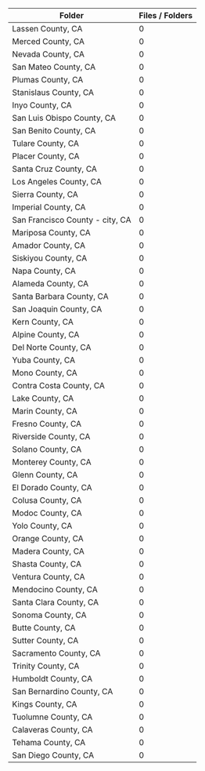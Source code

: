 | Folder                          |   Files / Folders |
|---------------------------------|-------------------|
| Lassen County, CA               |                 0 |
| Merced County, CA               |                 0 |
| Nevada County, CA               |                 0 |
| San Mateo County, CA            |                 0 |
| Plumas County, CA               |                 0 |
| Stanislaus County, CA           |                 0 |
| Inyo County, CA                 |                 0 |
| San Luis Obispo County, CA      |                 0 |
| San Benito County, CA           |                 0 |
| Tulare County, CA               |                 0 |
| Placer County, CA               |                 0 |
| Santa Cruz County, CA           |                 0 |
| Los Angeles County, CA          |                 0 |
| Sierra County, CA               |                 0 |
| Imperial County, CA             |                 0 |
| San Francisco County - city, CA |                 0 |
| Mariposa County, CA             |                 0 |
| Amador County, CA               |                 0 |
| Siskiyou County, CA             |                 0 |
| Napa County, CA                 |                 0 |
| Alameda County, CA              |                 0 |
| Santa Barbara County, CA        |                 0 |
| San Joaquin County, CA          |                 0 |
| Kern County, CA                 |                 0 |
| Alpine County, CA               |                 0 |
| Del Norte County, CA            |                 0 |
| Yuba County, CA                 |                 0 |
| Mono County, CA                 |                 0 |
| Contra Costa County, CA         |                 0 |
| Lake County, CA                 |                 0 |
| Marin County, CA                |                 0 |
| Fresno County, CA               |                 0 |
| Riverside County, CA            |                 0 |
| Solano County, CA               |                 0 |
| Monterey County, CA             |                 0 |
| Glenn County, CA                |                 0 |
| El Dorado County, CA            |                 0 |
| Colusa County, CA               |                 0 |
| Modoc County, CA                |                 0 |
| Yolo County, CA                 |                 0 |
| Orange County, CA               |                 0 |
| Madera County, CA               |                 0 |
| Shasta County, CA               |                 0 |
| Ventura County, CA              |                 0 |
| Mendocino County, CA            |                 0 |
| Santa Clara County, CA          |                 0 |
| Sonoma County, CA               |                 0 |
| Butte County, CA                |                 0 |
| Sutter County, CA               |                 0 |
| Sacramento County, CA           |                 0 |
| Trinity County, CA              |                 0 |
| Humboldt County, CA             |                 0 |
| San Bernardino County, CA       |                 0 |
| Kings County, CA                |                 0 |
| Tuolumne County, CA             |                 0 |
| Calaveras County, CA            |                 0 |
| Tehama County, CA               |                 0 |
| San Diego County, CA            |                 0 |